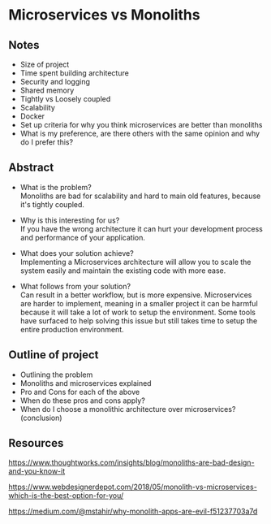 # Microservices vs Monoliths

## Notes
- Size of project
- Time spent building architecture
- Security and logging
- Shared memory
- Tightly vs Loosely coupled
- Scalability
- Docker
- Set up criteria for why you think microservices are better than monoliths
- What is my preference, are there others with the same opinion and why do I prefer this?

## Abstract
- What is the problem?  
  Monoliths are bad for scalability and hard to main old features, because it's tightly coupled.  

- Why is this interesting for us?  
  If you have the wrong architecture it can hurt your development process and performance of your application.

- What does your solution achieve?  
  Implementing a Microservices architecture will allow you to scale the system easily and maintain the existing code with more ease.

- What follows from your solution?  
  Can result in a better workflow, but is more expensive.
  Microservices are harder to implement, meaning in a smaller project it can be harmful because it will take a lot of work to setup the environment. Some tools have surfaced to help solving this issue but still takes time to setup the entire production environment.

## Outline of project
- Outlining the problem
- Monoliths and microservices explained
- Pro and Cons for each of the above
- When do these pros and cons apply?
- When do I choose a monolithic architecture over microservices? (conclusion)


## Resources
https://www.thoughtworks.com/insights/blog/monoliths-are-bad-design-and-you-know-it

https://www.webdesignerdepot.com/2018/05/monolith-vs-microservices-which-is-the-best-option-for-you/

https://medium.com/@mstahir/why-monolith-apps-are-evil-f51237703a7d
